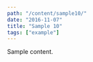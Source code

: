 ```yaml
---
path: "/content/sample10/"
date: "2016-11-07"
title: "Sample 10"
tags: ["example"]
---
```


Sample content.